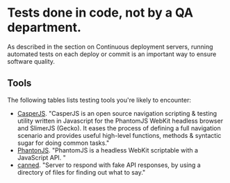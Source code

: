 # Tests done in code, not by a QA department.

As described in the section on Continuous deployment servers, running automated tests on each deploy or commit is an important way to ensure software quality. 

## Tools

The following tables lists testing tools you're likely to encounter:

* [CasperJS](http://casperjs.org/).  "CasperJS is an open source navigation scripting & testing utility written in Javascript for the PhantomJS WebKit headless browser and SlimerJS (Gecko). It eases the process of defining a full navigation scenario and provides useful high-level functions, methods & syntactic sugar for doing common tasks."
* [PhantonJS](http://phantomjs.org/). "PhantomJS is a headless WebKit scriptable with a JavaScript API. "
* [canned](https://github.com/sideshowcoder/canned). "Server to respond with fake API responses, by using a directory of files for finding out what to say."
 

